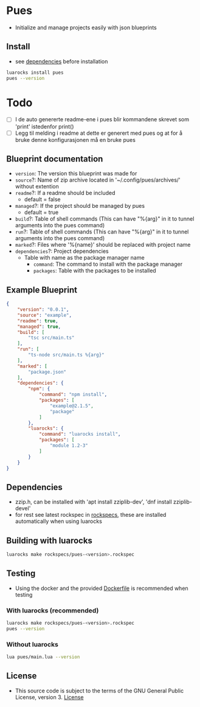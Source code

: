 # Pues
- Initialize and manage projects easily with json blueprints

## Install
- see [dependencies](#dependencies) before installation
```bash
luarocks install pues
pues --version
```

# Todo
- [ ] I de auto genererte readme-ene i pues blir kommandene skrevet som 'print' istedenfor print()
- [ ] Legg til melding i readme at dette er generert med pues og at for å bruke denne konfigurasjonen må en bruke pues

## Blueprint documentation
- `version`: The version this blueprint was made for
- `source`?: Name of zip archive located in '~/.config/pues/archives/' without extention
- `readme`?: If a readme should be included
    - default = false
- `managed`?: If the project should be managed by pues
    - default = true
- `build`?: Table of shell commands (This can have "%{arg}" in it to tunnel arguments into the pues command)
- `run`?: Table of shell commands   (This can have "%{arg}" in it to tunnel arguments into the pues command)
- `marked`?: Files where '%{name}' should be replaced with project name
- `dependencies`?: Project dependencies
    - Table with name as the package manager name
        - `command`: The command to install with the package manager
        - `packages`: Table with the packages to be installed

## Example Blueprint
```json
{
    "version": "0.0.1",
    "source": "example",
    "readme": true,
    "managed": true,
    "build": [
        "tsc src/main.ts"
    ],
    "run": [
        "ts-node src/main.ts %{arg}"
    ],
    "marked": [
        "package.json"
    ],
    "dependencies": {
        "npm": {
            "command": "npm install",
            "packages": [
                "example@2.1.5",
                "package"
            ]
        },
        "luarocks": {
            "command": "luarocks install",
            "packages": [
                "module 1.2-3"
            ]
        }
    }
}
```

## Dependencies
- zzip.h, can be installed with 'apt install zziplib-dev', 'dnf install zziplib-devel'
- for rest see latest rockspec in [rockspecs](./rockspecs/), these are installed automatically when using luarocks

## Building with luarocks
```bash
luarocks make rockspecs/pues-<version>.rockspec
```

## Testing
- Using the docker and the provided [Dockerfile](./Dockerfile) is recommended when testing

### With luarocks (recommended)
```bash
luarocks make rockspecs/pues-<version>.rockspec
pues --version
```

### Without luarocks
```bash
lua pues/main.lua --version
```

## License
- This source code is subject to the terms of the GNU General Public License, version 3. [License](./LICENSE.md)

